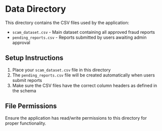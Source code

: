 # Data Directory

This directory contains the CSV files used by the application:

- `scam_dataset.csv` - Main dataset containing all approved fraud reports
- `pending_reports.csv` - Reports submitted by users awaiting admin approval

## Setup Instructions

1. Place your `scam_dataset.csv` file in this directory
2. The `pending_reports.csv` file will be created automatically when users submit reports
3. Make sure the CSV files have the correct column headers as defined in the schema

## File Permissions

Ensure the application has read/write permissions to this directory for proper functionality.
